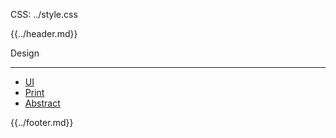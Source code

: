 CSS: ../style.css

{{../header.md}}

Design

---

- [UI](/design/ui.html)
- [Print](/design/print.html)
- [Abstract](/design/abstract.html)

{{../footer.md}}
